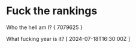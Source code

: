 # Fuck the rankings

Who the hell am I?
{ 7079625 }

What fucking year is it?
[ 2024-07-18T16:30:00Z ]
